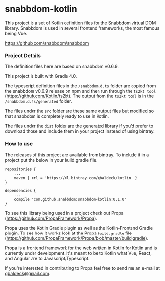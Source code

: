 # snabbdom-kotlin
This project is a set of Kotlin definition files for the Snabbdom virtual DOM library. Snabbdom is used in several frontend frameworks, the most famous being Vue.

https://github.com/snabbdom/snabbdom

### Project Details

The definition files here are based on snabbdom v0.6.9.

This project is built with Gradle 4.0.

The typescript definition files in the `/snabbdom.d.ts` folder are copied from the snabbdom v0.6.9 release on npm and then run through the `ts2kt tool` (https://github.com/Kotlin/ts2kt).
The output from the `ts2kt tool` is in the `/snabbdom.d.ts/generated` folder.

The files under the `src` folder are these same output files but modified so that snabbdom is completely ready to use in Kotlin.

The files under the `dist` folder are the generated library if you'd prefer to download those and include them in your project instead of using bintray.

### How to use

The releases of this project are available from bintray. 
To include it in a project put the below in your build.gradle file.

    
    repositories {
        ...
        maven { url = 'https://dl.bintray.com/gbaldeck/kotlin' }
    }
    
    dependencies {
        ...
        compile "com.github.snabbdom:snabbdom-kotlin:0.1.0"
    }


To see this library being used in a project check out Propa (https://github.com/PropaFramework/Propa).

Propa uses the Kotlin Gradle plugin as well as the Kotlin-Frontend Gradle plugin. To see how it works look at the Propa `build.gradle` file (https://github.com/PropaFramework/Propa/blob/master/build.gradle).

Propa is a frontend framework for the web written in Kotlin for Kotlin and is currently under development. It's meant to be to Kotlin what Vue, React, and Angular are to Javascript/Typescript.

If you're interested in contributing to Propa feel free to send me an e-mail at gbaldeck@gmail.com.

